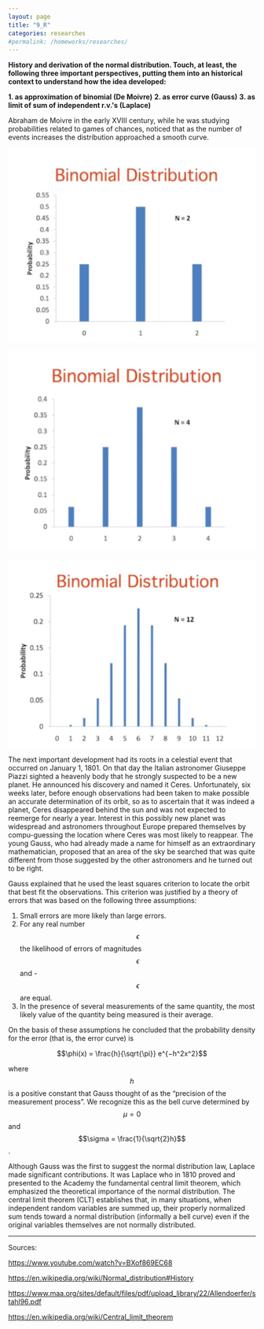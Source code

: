 ```yaml
---
layout: page
title: "9_R"
categories: researches
#permalink: /homeworks/researches/
---
```

<script type="text/x-mathjax-config">
  MathJax.Hub.Config({
    extensions: [
      "MathMenu.js",
      "MathZoom.js",
      "AssistiveMML.js",
      "a11y/accessibility-menu.js"
    ],
    jax: ["input/TeX", "output/CommonHTML"],
    TeX: {
      extensions: [
        "AMSmath.js",
        "AMSsymbols.js",
        "noErrors.js",
        "noUndefined.js",
      ]
    }
  });
</script>
<script type="text/javascript" async
  src="https://cdnjs.cloudflare.com/ajax/libs/mathjax/2.7.5/MathJax.js?config=TeX-MML-AM_CHTML">
</script>
<b>History and derivation of the normal distribution. Touch, at least, the following three important perspectives, putting them into an historical context to understand how  the idea developed:</b>

<b>1. as approximation of binomial (De Moivre)</b>
<b>2. as error curve (Gauss)</b>
<b>3. as limit of sum of independent r.v.'s (Laplace)</b>

Abraham de Moivre in the early XVIII century, while he was studying probabilities related to games of chances, noticed that as the number of events increases the distribution approached a smooth curve. 

![9_R_binomialdistr_3](/images/9_R_binomialdistr_3.png)

![9_R_binomialdistr_5](/images/9_R_binomialdistr_5.png)

![9_R_binomialdistr_12](/images/9_R_binomialdistr_12.png)

The next important development had its roots in a celestial event that occurred on January 1, 1801. On that day the Italian astronomer Giuseppe Piazzi sighted a heavenly body that he strongly suspected to be a new planet. He announced his discovery and named it Ceres. Unfortunately, six weeks later, before enough observations had been taken to make possible an accurate determination of its orbit, so as to ascertain that it was indeed a planet, Ceres disappeared behind the sun and was not expected to reemerge for nearly a year. Interest in this possibly new planet was widespread and astronomers throughout Europe prepared themselves by compu-guessing the location where Ceres was most likely to reappear. The young Gauss, who had already made a name for himself as an extraordinary mathematician, proposed that an area of the sky be searched that was quite different from those suggested by the other astronomers and he turned out to be right.

Gauss explained that he used the least squares criterion to locate the orbit that best fit the observations. This criterion was justified by a theory of errors that was based on the following three assumptions:

1. Small errors are more likely than large errors.
2. For any real number $$\epsilon$$ the likelihood of errors of magnitudes $$\epsilon$$ and -$$\epsilon$$ are equal.
3. In the presence of several measurements of the same quantity, the most likely value of the quantity being measured is their average. 

On the basis of these assumptions he concluded that the probability density for the error (that is, the error curve) is 

$$\phi(x) = \frac{h}{\sqrt{\pi}} e^{−h^2x^2}$$

where $$h$$ is a positive constant that Gauss thought of as the “precision of the measurement process”. We recognize this as the bell curve determined by $$\mu = 0$$ and $$\sigma = \frac{1}{\sqrt{2}h}$$.

Although Gauss was the first to suggest the normal distribution law, Laplace made significant contributions. It was Laplace who in 1810 proved and presented to the Academy the fundamental central limit theorem, which emphasized the theoretical importance of the normal distribution. The central limit theorem (CLT) establishes that, in many situations, when independent random variables are summed up, their properly normalized sum tends toward a normal distribution (informally a bell curve) even if the original variables themselves are not normally distributed.


-----------------------------------------------------------------------------------

Sources:

https://www.youtube.com/watch?v=BXof869EC68

https://en.wikipedia.org/wiki/Normal_distribution#History

https://www.maa.org/sites/default/files/pdf/upload_library/22/Allendoerfer/stahl96.pdf

https://en.wikipedia.org/wiki/Central_limit_theorem

